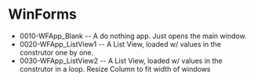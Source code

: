 # WinForms

* 0010-WFApp_Blank -- A do nothing app.  Just opens the main window.
* 0020-WFApp_ListView1 -- A List View, loaded w/ values in the construtor one by one.
* 0030-WFApp_ListView2 -- A List View, loaded w/ values in the construtor in a loop. Resize Column to fit width of windows 
